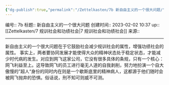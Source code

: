 ```yaml
---
{"dg-publish":true,"permalink":"/Zettelkasten/7b 新自由主义的一个很大问题/","dgPassFrontmatter":true}
---
```


编号:: 7b
标题:: 新自由主义的一个很大问题
创建时间:: 2023-02-02 10:37
up:: [[Zettelkasten/7 规训社会和功绩社会\|7 规训社会和功绩社会]]
来源:: 

---
新自由主义的一个很大问题在于它鼓励社会减少规训社会的属性，增强功绩社会的属性。
事实上，两者要协同发展才能使得大众的精神状态处于稳定状态，才能减少时代病的发生。对应到网飞这家公司，它没有很多具体的条规，只有一个核心：网飞利益至上。这导致网飞的员工进行毫无人道的自我剥削，努力地扮演一个自大傲慢的”超人“身份的同时内在则是一个歇斯底里的精神病人，这都源于他们随时会被网飞抛弃的恐惧。俗话说，刑不知可则威不可测。